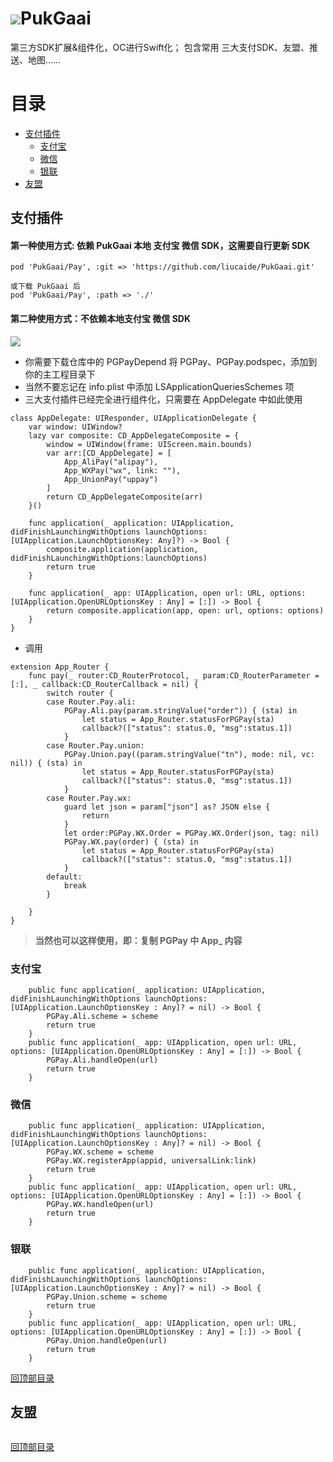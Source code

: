 # ![](https://github.com/liucaide/Images/blob/master/CD/pukgaai.jpg)PukGaai
第三方SDK扩展&amp;组件化，OC进行Swift化； 包含常用  三大支付SDK、友盟、推送、地图……

# 目录
- [支付插件](#支付插件)
  - [支付宝](#支付宝)
  - [微信](#微信)
  - [银联](#银联)
- [友盟](#友盟)

## 支付插件
#### 第一种使用方式: 依赖 PukGaai 本地 支付宝 微信 SDK，这需要自行更新 SDK
```
pod 'PukGaai/Pay', :git => 'https://github.com/liucaide/PukGaai.git'

或下载 PukGaai 后
pod 'PukGaai/Pay', :path => './'
```

#### 第二种使用方式：不依赖本地支付宝 微信 SDK

![](https://github.com/liucaide/Images/blob/master/PGPay/1.png)
- 你需要下载仓库中的 PGPayDepend 将 PGPay、PGPay.podspec，添加到你的主工程目录下
- 当然不要忘记在 info.plist 中添加 LSApplicationQueriesSchemes 项
- 三大支付插件已经完全进行组件化，只需要在 AppDelegate 中如此使用

```
class AppDelegate: UIResponder, UIApplicationDelegate {
    var window: UIWindow?
    lazy var composite: CD_AppDelegateComposite = {
        window = UIWindow(frame: UIScreen.main.bounds)
        var arr:[CD_AppDelegate] = [
            App_AliPay("alipay"),
            App_WXPay("wx", link: ""),
            App_UnionPay("uppay")
        ]
        return CD_AppDelegateComposite(arr)
    }()
    
    func application(_ application: UIApplication, didFinishLaunchingWithOptions launchOptions: [UIApplication.LaunchOptionsKey: Any]?) -> Bool {
        composite.application(application, didFinishLaunchingWithOptions:launchOptions)
        return true
    }
    
    func application(_ app: UIApplication, open url: URL, options: [UIApplication.OpenURLOptionsKey : Any] = [:]) -> Bool {
        return composite.application(app, open: url, options: options)
    }
}
```
- 调用
```
extension App_Router {
    func pay(_ router:CD_RouterProtocol, _ param:CD_RouterParameter = [:], _ callback:CD_RouterCallback = nil) {
        switch router {
        case Router.Pay.ali:
            PGPay.Ali.pay(param.stringValue("order")) { (sta) in
                let status = App_Router.statusForPGPay(sta)
                callback?(["status": status.0, "msg":status.1])
            }
        case Router.Pay.union:
            PGPay.Union.pay((param.stringValue("tn"), mode: nil, vc: nil)) { (sta) in
                let status = App_Router.statusForPGPay(sta)
                callback?(["status": status.0, "msg":status.1])
            }
        case Router.Pay.wx:
            guard let json = param["json"] as? JSON else {
                return
            }
            let order:PGPay.WX.Order = PGPay.WX.Order(json, tag: nil)
            PGPay.WX.pay(order) { (sta) in
                let status = App_Router.statusForPGPay(sta)
                callback?(["status": status.0, "msg":status.1])
            }
        default:
            break
        }
        
    }
}

```
> **当然也可以这样使用，即：复制 PGPay 中 App_ 内容**
### 支付宝
```
    public func application(_ application: UIApplication, didFinishLaunchingWithOptions launchOptions: [UIApplication.LaunchOptionsKey : Any]? = nil) -> Bool {
        PGPay.Ali.scheme = scheme
        return true
    }
    public func application(_ app: UIApplication, open url: URL, options: [UIApplication.OpenURLOptionsKey : Any] = [:]) -> Bool {
        PGPay.Ali.handleOpen(url)
        return true
    }
```
### 微信
```
    public func application(_ application: UIApplication, didFinishLaunchingWithOptions launchOptions: [UIApplication.LaunchOptionsKey : Any]? = nil) -> Bool {
        PGPay.WX.scheme = scheme
        PGPay.WX.registerApp(appid, universalLink:link)
        return true
    }
    public func application(_ app: UIApplication, open url: URL, options: [UIApplication.OpenURLOptionsKey : Any] = [:]) -> Bool {
        PGPay.WX.handleOpen(url)
        return true
    }
```
### 银联
```
    public func application(_ application: UIApplication, didFinishLaunchingWithOptions launchOptions: [UIApplication.LaunchOptionsKey : Any]? = nil) -> Bool {
        PGPay.Union.scheme = scheme
        return true
    }
    public func application(_ app: UIApplication, open url: URL, options: [UIApplication.OpenURLOptionsKey : Any] = [:]) -> Bool {
        PGPay.Union.handleOpen(url)
        return true
    }
```
[回顶部目录](#目录)
## 友盟
```
```
[回顶部目录](#目录)

